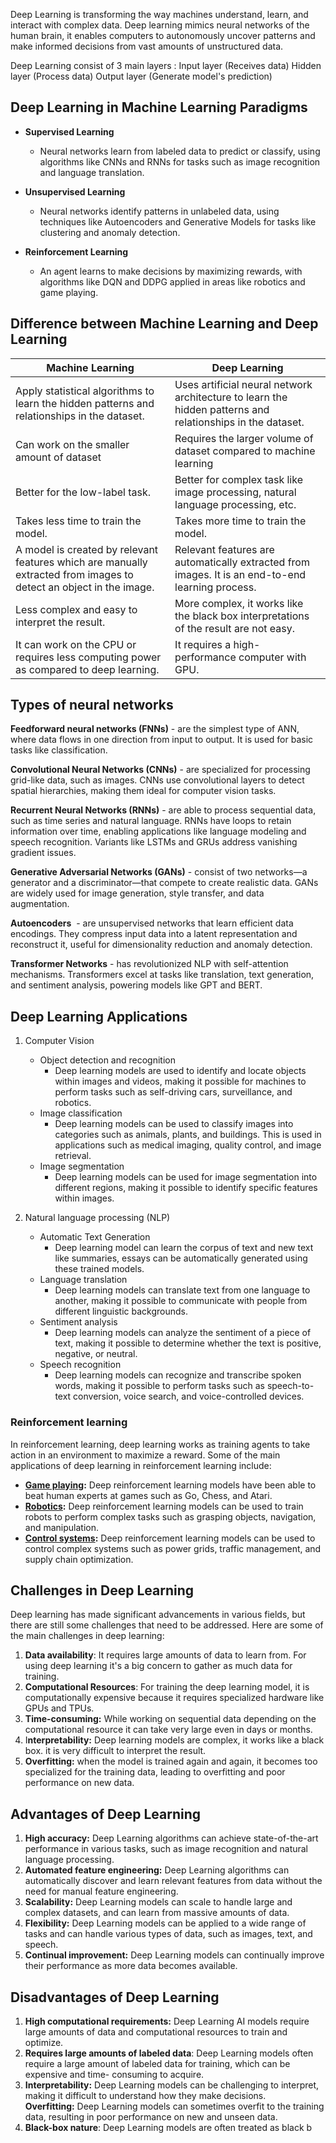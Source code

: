 Deep Learning is transforming the way machines understand, learn, and interact with complex data. Deep learning mimics neural networks of the human brain, it enables computers to autonomously uncover patterns and make informed decisions from vast amounts of unstructured data.

Deep Learning consist of 3 main layers : 
	Input layer (Receives data)
	Hidden layer (Process data)
	Output layer (Generate model's prediction)
## Deep Learning in Machine Learning Paradigms

- **Supervised Learning** 
	-  Neural networks learn from labeled data to predict or classify, using algorithms like CNNs and RNNs for tasks such as image recognition and language translation.

- **Unsupervised Learning**
	- Neural networks identify patterns in unlabeled data, using techniques like Autoencoders and Generative Models for tasks like clustering and anomaly detection.

- **Reinforcement Learning**
	- An agent learns to make decisions by maximizing rewards, with algorithms like DQN and DDPG applied in areas like robotics and game playing.

## Difference between Machine Learning and Deep Learning

| Machine Learning                                                                                                   | Deep Learning                                                                                              |
| ------------------------------------------------------------------------------------------------------------------ | ---------------------------------------------------------------------------------------------------------- |
| Apply statistical algorithms to learn the hidden patterns and relationships in the dataset.                        | Uses artificial neural network architecture to learn the hidden patterns and relationships in the dataset. |
| Can work on the smaller amount of dataset                                                                          | Requires the larger volume of dataset compared to machine learning                                         |
| Better for the low-label task.                                                                                     | Better for complex task like image processing, natural language processing, etc.                           |
| Takes less time to train the model.                                                                                | Takes more time to train the model.                                                                        |
| A model is created by relevant features which are manually extracted from images to detect an object in the image. | Relevant features are automatically extracted from images. It is an end-to-end learning process.           |
| Less complex and easy to interpret the result.                                                                     | More complex, it works like the black box interpretations of the result are not easy.                      |
| It can work on the CPU or requires less computing power as compared to deep learning.                              | It requires a high-performance computer with GPU.                                                          |
## Types of neural networks

**Feedforward neural networks (FNNs)**
	- are the simplest type of ANN, where data flows in one direction from input to output. It is used for basic tasks like classification.

**Convolutional Neural Networks (CNNs)**
	- are specialized for processing grid-like data, such as images. CNNs use convolutional layers to detect spatial hierarchies, making them ideal for computer vision tasks.

**Recurrent Neural Networks (RNNs)**
	- are able to process sequential data, such as time series and natural language. RNNs have loops to retain information over time, enabling applications like language modeling and speech recognition. Variants like LSTMs and GRUs address vanishing gradient issues.

**Generative Adversarial Networks (GANs)**
	- consist of two networks—a generator and a discriminator—that compete to create realistic data. GANs are widely used for image generation, style transfer, and data augmentation.

**Autoencoders**
	 - are unsupervised networks that learn efficient data encodings. They compress input data into a latent representation and reconstruct it, useful for dimensionality reduction and anomaly detection.

**Transformer Networks**
	- has revolutionized NLP with self-attention mechanisms. Transformers excel at tasks like translation, text generation, and sentiment analysis, powering models like GPT and BERT.

## Deep Learning Applications

1. Computer Vision
	- Object detection and recognition
		- Deep learning models are used to identify and locate objects within images and videos, making it possible for machines to perform tasks such as self-driving cars, surveillance, and robotics. 
	- Image classification
		- Deep learning models can be used to classify images into categories such as animals, plants, and buildings. This is used in applications such as medical imaging, quality control, and image retrieval. 
	- Image segmentation
		- Deep learning models can be used for image segmentation into different regions, making it possible to identify specific features within images.

2. Natural language processing (NLP)
	- Automatic Text Generation
		- Deep learning model can learn the corpus of text and new text like summaries, essays can be automatically generated using these trained models.
	- Language translation
		- Deep learning models can translate text from one language to another, making it possible to communicate with people from different linguistic backgrounds. 
	- Sentiment analysis
		- Deep learning models can analyze the sentiment of a piece of text, making it possible to determine whether the text is positive, negative, or neutral.
	- Speech recognition
		- Deep learning models can recognize and transcribe spoken words, making it possible to perform tasks such as speech-to-text conversion, voice search, and voice-controlled devices.

### Reinforcement learning

In reinforcement learning, deep learning works as training agents to take action in an environment to maximize a reward. Some of the main applications of deep learning in reinforcement learning include: 

- [****Game playing****](https://www.geeksforgeeks.org/game-playing-in-artificial-intelligence/)****:**** Deep reinforcement learning models have been able to beat human experts at games such as Go, Chess, and Atari. 
- [****Robotics****](https://www.geeksforgeeks.org/robotics-introduction/)****:**** Deep reinforcement learning models can be used to train robots to perform complex tasks such as grasping objects, navigation, and manipulation. 
- [****Control systems****](https://www.geeksforgeeks.org/control-system/)****:**** Deep reinforcement learning models can be used to control complex systems such as power grids, traffic management, and supply chain optimization.

## ****Challenges in Deep Learning****

Deep learning has made significant advancements in various fields, but there are still some challenges that need to be addressed. Here are some of the main challenges in deep learning:

1. ****Data availability****: It requires large amounts of data to learn from. For using deep learning it's a big concern to gather as much data for training.
2. ****Computational Resources****: For training the deep learning model, it is computationally expensive because it requires specialized hardware like GPUs and TPUs.
3. ****Time-consuming:**** While working on sequential data depending on the computational resource it can take very large even in days or months. 
4. I****nterpretability:**** Deep learning models are complex, it works like a black box. it is very difficult to interpret the result.
5. ****Overfitting:**** when the model is trained again and again, it becomes too specialized for the training data, leading to overfitting and poor performance on new data.

## Advantages of Deep Learning

1. ****High accuracy:**** Deep Learning algorithms can achieve state-of-the-art performance in various tasks, such as image recognition and natural language processing.
2. ****Automated feature engineering:**** Deep Learning algorithms can automatically discover and learn relevant features from data without the need for manual feature engineering.
3. ****Scalability:**** Deep Learning models can scale to handle large and complex datasets, and can learn from massive amounts of data.
4. ****Flexibility:**** Deep Learning models can be applied to a wide range of tasks and can handle various types of data, such as images, text, and speech.
5. ****Continual improvement:**** Deep Learning models can continually improve their performance as more data becomes available.

## Disadvantages of Deep Learning

1. ****High computational requirements:**** Deep Learning AI models require large amounts of data and computational resources to train and optimize.
2. ****Requires large amounts of labeled data****: Deep Learning models often require a large amount of labeled data for training, which can be expensive and time- consuming to acquire.
3. ****Interpretability:**** Deep Learning models can be challenging to interpret, making it difficult to understand how they make decisions.  
    ****Overfitting:**** Deep Learning models can sometimes overfit to the training data, resulting in poor performance on new and unseen data.
4. ****Black-box nature****: Deep Learning models are often treated as black b